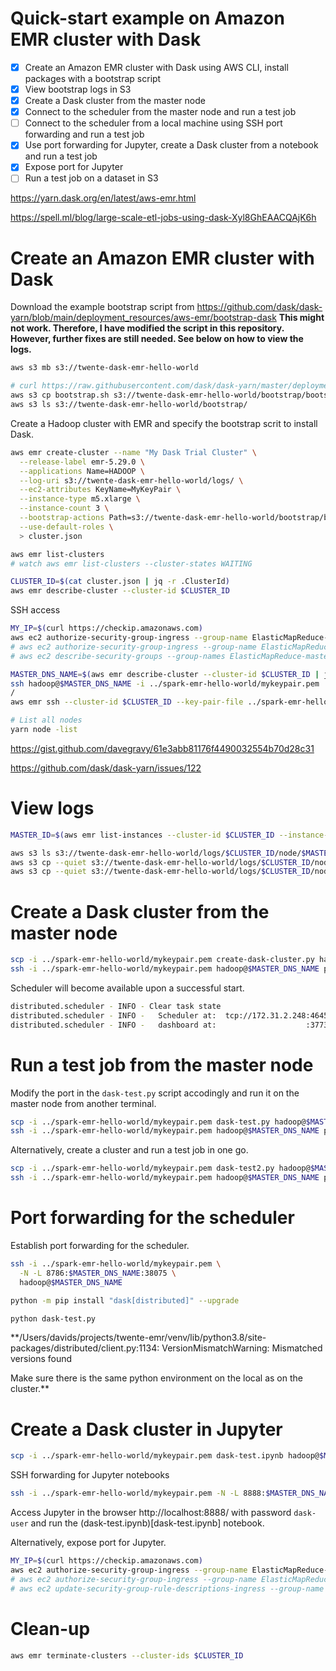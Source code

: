 # Quick-start example on Amazon EMR cluster with Dask

- [x] Create an Amazon EMR cluster with Dask using AWS CLI, install packages with a bootstrap script
- [x] View bootstrap logs in S3
- [x] Create a Dask cluster from the master node
- [x] Connect to the scheduler from the master node and run a test job
- [ ] Connect to the scheduler from a local machine using SSH port forwarding and run a test job
- [x] Use port forwarding for Jupyter, create a Dask cluster from a notebook and run a test job
- [x] Expose port for Jupyter
- [ ] Run a test job on a dataset in S3

https://yarn.dask.org/en/latest/aws-emr.html

https://spell.ml/blog/large-scale-etl-jobs-using-dask-Xyl8GhEAACQAjK6h

# Create an Amazon EMR cluster with Dask

Download the example bootstrap script from https://github.com/dask/dask-yarn/blob/main/deployment_resources/aws-emr/bootstrap-dask
**This might not work. Therefore, I have modified the script in this repository. However, further fixes are still needed. See below on how to view the logs.**

```bash
aws s3 mb s3://twente-dask-emr-hello-world

# curl https://raw.githubusercontent.com/dask/dask-yarn/master/deployment_resources/aws-emr/bootstrap-dask > bootstrap.sh
aws s3 cp bootstrap.sh s3://twente-dask-emr-hello-world/bootstrap/bootstrap.sh
aws s3 ls s3://twente-dask-emr-hello-world/bootstrap/
```

Create a Hadoop cluster with EMR and specify the bootstrap scrit to install Dask.

```bash
aws emr create-cluster --name "My Dask Trial Cluster" \
  --release-label emr-5.29.0 \
  --applications Name=HADOOP \
  --log-uri s3://twente-dask-emr-hello-world/logs/ \
  --ec2-attributes KeyName=MyKeyPair \
  --instance-type m5.xlarge \
  --instance-count 3 \
  --bootstrap-actions Path=s3://twente-dask-emr-hello-world/bootstrap/bootstrap.sh,Args="[--conda-packages,bokeh,fastparquet,python-snappy,snappy]" \
  --use-default-roles \
  > cluster.json

aws emr list-clusters
# watch aws emr list-clusters --cluster-states WAITING

CLUSTER_ID=$(cat cluster.json | jq -r .ClusterId)
aws emr describe-cluster --cluster-id $CLUSTER_ID
```

SSH access

```bash
MY_IP=$(curl https://checkip.amazonaws.com)
aws ec2 authorize-security-group-ingress --group-name ElasticMapReduce-master --protocol tcp --port 22 --cidr 0.0.0.0/0
# aws ec2 authorize-security-group-ingress --group-name ElasticMapReduce-master --protocol tcp --port 22 --cidr $MY_IP/32
# aws ec2 describe-security-groups --group-names ElasticMapReduce-master

MASTER_DNS_NAME=$(aws emr describe-cluster --cluster-id $CLUSTER_ID | jq -r .Cluster.MasterPublicDnsName)
ssh hadoop@$MASTER_DNS_NAME -i ../spark-emr-hello-world/mykeypair.pem
/
aws emr ssh --cluster-id $CLUSTER_ID --key-pair-file ../spark-emr-hello-world/mykeypair.pem

# List all nodes
yarn node -list
```

https://gist.github.com/davegravy/61e3abb81176f4490032554b70d28c31

https://github.com/dask/dask-yarn/issues/122

# View logs

```bash
MASTER_ID=$(aws emr list-instances --cluster-id $CLUSTER_ID --instance-group-types MASTER | jq -r '.Instances | first | .Ec2InstanceId')

aws s3 ls s3://twente-dask-emr-hello-world/logs/$CLUSTER_ID/node/$MASTER_ID/
aws s3 cp --quiet s3://twente-dask-emr-hello-world/logs/$CLUSTER_ID/node/$MASTER_ID/bootstrap-actions/1/stdout.gz /dev/stdout | gunzip
aws s3 cp --quiet s3://twente-dask-emr-hello-world/logs/$CLUSTER_ID/node/$MASTER_ID/bootstrap-actions/1/stderr.gz /dev/stdout | gunzip
```

# Create a Dask cluster from the master node

```bash
scp -i ../spark-emr-hello-world/mykeypair.pem create-dask-cluster.py hadoop@$MASTER_DNS_NAME:~/.
ssh -i ../spark-emr-hello-world/mykeypair.pem hadoop@$MASTER_DNS_NAME python create-dask-cluster.py
```

Scheduler will become available upon a successful start.

```bash
distributed.scheduler - INFO - Clear task state
distributed.scheduler - INFO -   Scheduler at:  tcp://172.31.2.248:46459
distributed.scheduler - INFO -   dashboard at:                    :37739
```

# Run a test job from the master node

Modify the port in the `dask-test.py` script accodingly and run it on the master node from another terminal.

```bash
scp -i ../spark-emr-hello-world/mykeypair.pem dask-test.py hadoop@$MASTER_DNS_NAME:~/.
ssh -i ../spark-emr-hello-world/mykeypair.pem hadoop@$MASTER_DNS_NAME python dask-test.py
```

Alternatively, create a cluster and run a test job in one go.

```bash
scp -i ../spark-emr-hello-world/mykeypair.pem dask-test2.py hadoop@$MASTER_DNS_NAME:~/.
ssh -i ../spark-emr-hello-world/mykeypair.pem hadoop@$MASTER_DNS_NAME python dask-test2.py
```

# Port forwarding for the scheduler

Establish port forwarding for the scheduler.

```bash
ssh -i ../spark-emr-hello-world/mykeypair.pem \
  -N -L 8786:$MASTER_DNS_NAME:38075 \
  hadoop@$MASTER_DNS_NAME
```

```bash
python -m pip install "dask[distributed]" --upgrade

python dask-test.py
```

**/Users/davids/projects/twente-emr/venv/lib/python3.8/site-packages/distributed/client.py:1134: VersionMismatchWarning: Mismatched versions found

Make sure there is the same python environment on the local as on the cluster.**

# Create a Dask cluster in Jupyter

```bash
scp -i ../spark-emr-hello-world/mykeypair.pem dask-test.ipynb hadoop@$MASTER_DNS_NAME:~/.
```

SSH forwarding for Jupyter notebooks

```bash
ssh -i ../spark-emr-hello-world/mykeypair.pem -N -L 8888:$MASTER_DNS_NAME:8888 hadoop@$MASTER_DNS_NAME
```

Access Jupyter in the browser http://localhost:8888/ with password `dask-user` and run the (dask-test.ipynb)[dask-test.ipynb] notebook.

Alternatively, expose port for Jupyter.

```bash
MY_IP=$(curl https://checkip.amazonaws.com)
aws ec2 authorize-security-group-ingress --group-name ElasticMapReduce-master --protocol tcp --port 8888 --cidr 0.0.0.0/0
# aws ec2 authorize-security-group-ingress --group-name ElasticMapReduce-master --protocol tcp --port 8888 --cidr $MY_IP/32
# aws ec2 update-security-group-rule-descriptions-ingress --group-name ElasticMapReduce-master --ip-permissions "IpProtocol=tcp,FromPort=8888,ToPort=8888,IpRanges=[{CidrIp=$MY_IP/32,Description=\"Jupyter access from home\"}]"
```

# Clean-up

```bash
aws emr terminate-clusters --cluster-ids $CLUSTER_ID
```
